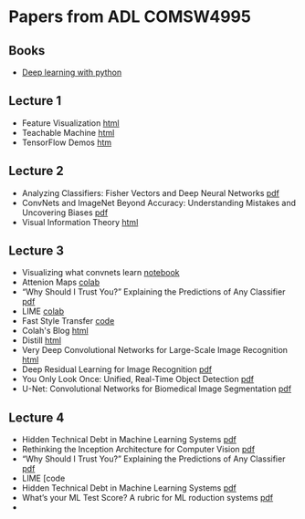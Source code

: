 # Papers from ADL COMSW4995

## Books 
- [Deep learning with python](https://www.manning.com/books/deep-learning-with-python-second-edition)

## Lecture 1
- Feature Visualization [html](https://distill.pub/2017/feature-visualization/)
- Teachable Machine [html](https://teachablemachine.withgoogle.com/train)
- TensorFlow Demos [htm](https://www.tensorflow.org/js/demos)

## Lecture 2

- Analyzing Classifiers: Fisher Vectors and Deep Neural Networks [pdf](https://arxiv.org/pdf/1512.00172.pdf)
- ConvNets and ImageNet Beyond Accuracy: Understanding Mistakes and Uncovering Biases [pdf](https://arxiv.org/abs/1711.11443)
- Visual Information Theory [html](http://colah.github.io/posts/2015-09-Visual-Information/)


## Lecture 3
- Visualizing what convnets learn [notebook](https://github.com/fchollet/deep-learning-with-python-notebooks/blob/master/5.4-visualizing-what-convnets-learn.ipynb)
- Attenion Maps [colab](https://colab.research.google.com/drive/1D3d4lGT8MwIq1frCHumIsf6X5Mcxacr0#scrollTo=i6bmBMp3QoLR)
- “Why Should I Trust You?” Explaining the Predictions of Any Classifier [pdf](https://arxiv.org/pdf/1602.04938.pdf)
- LIME [colab](https://colab.research.google.com/github/marcotcr/lime/blob/master/doc/notebooks/Tutorial%20-%20Image%20Classification%20Keras.ipynb#scrollTo=LgSzX-nVxwkV)
- Fast Style Transfer [code](https://github.com/lengstrom/fast-style-transfer)
- Colah's Blog [html](https://colah.github.io/)
- Distill [html](https://distill.pub/)
- Very Deep Convolutional Networks for Large-Scale Image Recognition [html](https://arxiv.org/pdf/1409.1556.pdf)
- Deep Residual Learning for Image Recognition [pdf](https://arxiv.org/pdf/1512.03385.pdf)
- You Only Look Once: Unified, Real-Time Object Detection [pdf](https://arxiv.org/pdf/1506.02640.pdf)
- U-Net: Convolutional Networks for Biomedical Image Segmentation [pdf](https://arxiv.org/pdf/1505.04597.pdf)

## Lecture 4
- Hidden Technical Debt in Machine Learning Systems [pdf](https://papers.nips.cc/paper/2015/file/86df7dcfd896fcaf2674f757a2463eba-Paper.pdf)
- Rethinking the Inception Architecture for Computer Vision [pdf](https://arxiv.org/pdf/1512.00567.pdf)
- “Why Should I Trust You?” Explaining the Predictions of Any Classifier [pdf](https://arxiv.org/pdf/1602.04938.pdf)
- LIME [code[](https://github.com/marcotcr/lime)
- Hidden Technical Debt in Machine Learning Systems [pdf](https://papers.nips.cc/paper/2015/file/86df7dcfd896fcaf2674f757a2463eba-Paper.pdf)
- What’s your ML Test Score? A rubric for ML roduction systems [pdf](https://storage.googleapis.com/pub-tools-public-publication-data/pdf/45742.pdf)
- 
